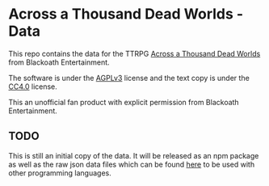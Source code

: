 # Across a Thousand Dead Worlds - Data

This repo contains the data for the TTRPG [Across a Thousand Dead Worlds](https://blackoathgames.com/across-a-thousand-dead-worlds) from Blackoath Entertainment.

The software is under the [AGPLv3](./LICENSE) license and the text copy is under the [CC4.0](./COPY-LICENSE) license.

This an unofficial fan product with explicit permission from Blackoath Entertainment.

## TODO

This is still an initial copy of the data. It will be released as an npm package as well as the raw json data files which can be found [here](./src/data) to be used with other programming languages.
